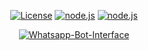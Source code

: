 

<p align="center">
  <a href="https://github.com/JhN-Te/checkin-web-platform/blob/main/LICENSE"><img src="https://img.shields.io/github/license/JhN-Te/whatsapp_bot" alt="License"></a>
  <a href="https://github.com/JhN-Te/checkin-web-platform"><img src="https://img.shields.io/github/last-commit/JhN-Te/whatsapp_bot" alt="node.js"></a>
  <a href="https://github.com/JhN-Te/checkin-web-platform"><img src="https://img.shields.io/github/repo-size/JhN-Te/whatsapp_bot" alt="node.js"></a>
</p>

<p align="center">
<a href="https://checkin-web-platform.vercel.app/"><img title="Whatsapp-Bot-Interface" src="https://user-images.githubusercontent.com/51134324/226750572-ebeec415-c307-4ffb-87ce-0084d2d7bf4a.PNG"></a>
</p>
